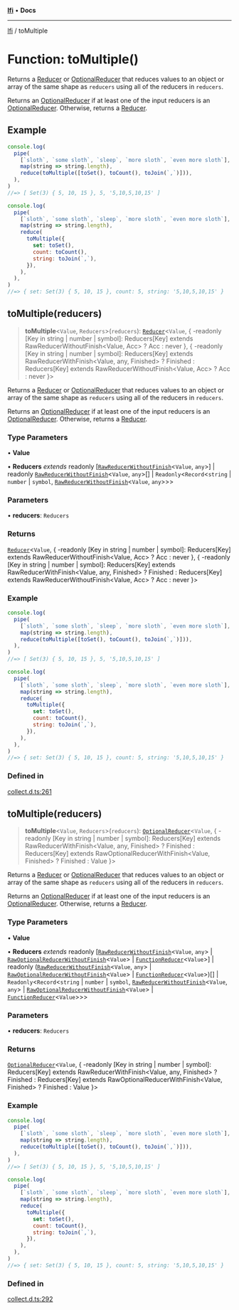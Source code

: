 [**lfi**](../readme.md) • **Docs**

***

[lfi](../globals.md) / toMultiple

# Function: toMultiple()

Returns a [Reducer](../type-aliases/Reducer.md) or [OptionalReducer](../type-aliases/OptionalReducer.md) that reduces values to
an object or array of the same shape as `reducers` using all of the reducers
in `reducers`.

Returns an [OptionalReducer](../type-aliases/OptionalReducer.md) if at least one of the input reducers is
an [OptionalReducer](../type-aliases/OptionalReducer.md). Otherwise, returns a [Reducer](../type-aliases/Reducer.md).

## Example

```js
console.log(
  pipe(
    [`sloth`, `some sloth`, `sleep`, `more sloth`, `even more sloth`],
    map(string => string.length),
    reduce(toMultiple([toSet(), toCount(), toJoin(`,`)])),
  ),
)
//=> [ Set(3) { 5, 10, 15 }, 5, '5,10,5,10,15' ]

console.log(
  pipe(
    [`sloth`, `some sloth`, `sleep`, `more sloth`, `even more sloth`],
    map(string => string.length),
    reduce(
      toMultiple({
        set: toSet(),
        count: toCount(),
        string: toJoin(`,`),
      }),
    ),
  ),
)
//=> { set: Set(3) { 5, 10, 15 }, count: 5, string: '5,10,5,10,15' }
```

## toMultiple(reducers)

> **toMultiple**\<`Value`, `Reducers`\>(`reducers`): [`Reducer`](../type-aliases/Reducer.md)\<`Value`, \{ -readonly \[Key in string \| number \| symbol\]: Reducers\[Key\] extends RawReducerWithoutFinish\<Value, Acc\> ? Acc : never \}, \{ -readonly \[Key in string \| number \| symbol\]: Reducers\[Key\] extends RawReducerWithFinish\<Value, any, Finished\> ? Finished : Reducers\[Key\] extends RawReducerWithoutFinish\<Value, Acc\> ? Acc : never \}\>

Returns a [Reducer](../type-aliases/Reducer.md) or [OptionalReducer](../type-aliases/OptionalReducer.md) that reduces values to
an object or array of the same shape as `reducers` using all of the reducers
in `reducers`.

Returns an [OptionalReducer](../type-aliases/OptionalReducer.md) if at least one of the input reducers is
an [OptionalReducer](../type-aliases/OptionalReducer.md). Otherwise, returns a [Reducer](../type-aliases/Reducer.md).

### Type Parameters

• **Value**

• **Reducers** *extends* readonly [[`RawReducerWithoutFinish`](../type-aliases/RawReducerWithoutFinish.md)\<`Value`, `any`\>] \| readonly [`RawReducerWithoutFinish`](../type-aliases/RawReducerWithoutFinish.md)\<`Value`, `any`\>[] \| `Readonly`\<`Record`\<`string` \| `number` \| `symbol`, [`RawReducerWithoutFinish`](../type-aliases/RawReducerWithoutFinish.md)\<`Value`, `any`\>\>\>

### Parameters

• **reducers**: `Reducers`

### Returns

[`Reducer`](../type-aliases/Reducer.md)\<`Value`, \{ -readonly \[Key in string \| number \| symbol\]: Reducers\[Key\] extends RawReducerWithoutFinish\<Value, Acc\> ? Acc : never \}, \{ -readonly \[Key in string \| number \| symbol\]: Reducers\[Key\] extends RawReducerWithFinish\<Value, any, Finished\> ? Finished : Reducers\[Key\] extends RawReducerWithoutFinish\<Value, Acc\> ? Acc : never \}\>

### Example

```js
console.log(
  pipe(
    [`sloth`, `some sloth`, `sleep`, `more sloth`, `even more sloth`],
    map(string => string.length),
    reduce(toMultiple([toSet(), toCount(), toJoin(`,`)])),
  ),
)
//=> [ Set(3) { 5, 10, 15 }, 5, '5,10,5,10,15' ]

console.log(
  pipe(
    [`sloth`, `some sloth`, `sleep`, `more sloth`, `even more sloth`],
    map(string => string.length),
    reduce(
      toMultiple({
        set: toSet(),
        count: toCount(),
        string: toJoin(`,`),
      }),
    ),
  ),
)
//=> { set: Set(3) { 5, 10, 15 }, count: 5, string: '5,10,5,10,15' }
```

### Defined in

[collect.d.ts:261](https://github.com/TomerAberbach/lfi/blob/fd6e1ff9d7b7d249090f89ead6d0a30e26aba2e4/src/operations/collect.d.ts#L261)

## toMultiple(reducers)

> **toMultiple**\<`Value`, `Reducers`\>(`reducers`): [`OptionalReducer`](../type-aliases/OptionalReducer.md)\<`Value`, \{ -readonly \[Key in string \| number \| symbol\]: Reducers\[Key\] extends RawReducerWithFinish\<Value, any, Finished\> ? Finished : Reducers\[Key\] extends RawOptionalReducerWithFinish\<Value, Finished\> ? Finished : Value \}\>

Returns a [Reducer](../type-aliases/Reducer.md) or [OptionalReducer](../type-aliases/OptionalReducer.md) that reduces values to
an object or array of the same shape as `reducers` using all of the reducers
in `reducers`.

Returns an [OptionalReducer](../type-aliases/OptionalReducer.md) if at least one of the input reducers is
an [OptionalReducer](../type-aliases/OptionalReducer.md). Otherwise, returns a [Reducer](../type-aliases/Reducer.md).

### Type Parameters

• **Value**

• **Reducers** *extends* readonly [[`RawReducerWithoutFinish`](../type-aliases/RawReducerWithoutFinish.md)\<`Value`, `any`\> \| [`RawOptionalReducerWithoutFinish`](../type-aliases/RawOptionalReducerWithoutFinish.md)\<`Value`\> \| [`FunctionReducer`](../type-aliases/FunctionReducer.md)\<`Value`\>] \| readonly ([`RawReducerWithoutFinish`](../type-aliases/RawReducerWithoutFinish.md)\<`Value`, `any`\> \| [`RawOptionalReducerWithoutFinish`](../type-aliases/RawOptionalReducerWithoutFinish.md)\<`Value`\> \| [`FunctionReducer`](../type-aliases/FunctionReducer.md)\<`Value`\>)[] \| `Readonly`\<`Record`\<`string` \| `number` \| `symbol`, [`RawReducerWithoutFinish`](../type-aliases/RawReducerWithoutFinish.md)\<`Value`, `any`\> \| [`RawOptionalReducerWithoutFinish`](../type-aliases/RawOptionalReducerWithoutFinish.md)\<`Value`\> \| [`FunctionReducer`](../type-aliases/FunctionReducer.md)\<`Value`\>\>\>

### Parameters

• **reducers**: `Reducers`

### Returns

[`OptionalReducer`](../type-aliases/OptionalReducer.md)\<`Value`, \{ -readonly \[Key in string \| number \| symbol\]: Reducers\[Key\] extends RawReducerWithFinish\<Value, any, Finished\> ? Finished : Reducers\[Key\] extends RawOptionalReducerWithFinish\<Value, Finished\> ? Finished : Value \}\>

### Example

```js
console.log(
  pipe(
    [`sloth`, `some sloth`, `sleep`, `more sloth`, `even more sloth`],
    map(string => string.length),
    reduce(toMultiple([toSet(), toCount(), toJoin(`,`)])),
  ),
)
//=> [ Set(3) { 5, 10, 15 }, 5, '5,10,5,10,15' ]

console.log(
  pipe(
    [`sloth`, `some sloth`, `sleep`, `more sloth`, `even more sloth`],
    map(string => string.length),
    reduce(
      toMultiple({
        set: toSet(),
        count: toCount(),
        string: toJoin(`,`),
      }),
    ),
  ),
)
//=> { set: Set(3) { 5, 10, 15 }, count: 5, string: '5,10,5,10,15' }
```

### Defined in

[collect.d.ts:292](https://github.com/TomerAberbach/lfi/blob/fd6e1ff9d7b7d249090f89ead6d0a30e26aba2e4/src/operations/collect.d.ts#L292)
